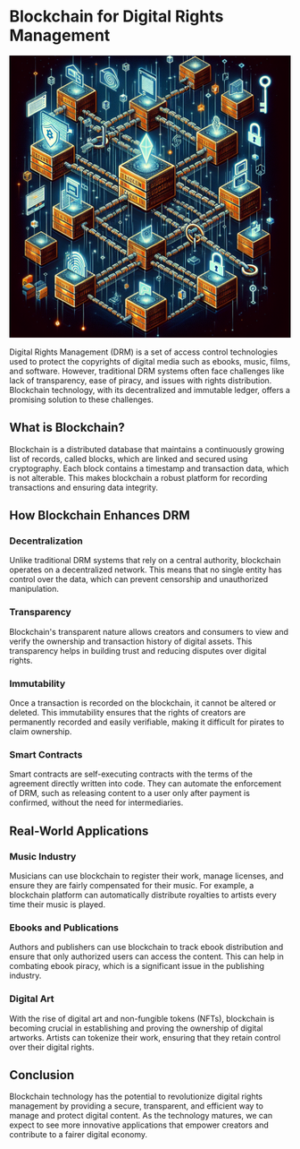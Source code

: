 # Blockchain for Digital Rights Management

![Blockchain and Digital Rights Management](https://raw.githubusercontent.com/Kanakjr/100-days-of-AI-Writing/main/images/Blockchain-for-Digital-Rights-Management.png)

Digital Rights Management (DRM) is a set of access control technologies used to protect the copyrights of digital media such as ebooks, music, films, and software. However, traditional DRM systems often face challenges like lack of transparency, ease of piracy, and issues with rights distribution. Blockchain technology, with its decentralized and immutable ledger, offers a promising solution to these challenges.

## What is Blockchain?

Blockchain is a distributed database that maintains a continuously growing list of records, called blocks, which are linked and secured using cryptography. Each block contains a timestamp and transaction data, which is not alterable. This makes blockchain a robust platform for recording transactions and ensuring data integrity.

## How Blockchain Enhances DRM

### Decentralization

Unlike traditional DRM systems that rely on a central authority, blockchain operates on a decentralized network. This means that no single entity has control over the data, which can prevent censorship and unauthorized manipulation.

### Transparency

Blockchain's transparent nature allows creators and consumers to view and verify the ownership and transaction history of digital assets. This transparency helps in building trust and reducing disputes over digital rights.

### Immutability

Once a transaction is recorded on the blockchain, it cannot be altered or deleted. This immutability ensures that the rights of creators are permanently recorded and easily verifiable, making it difficult for pirates to claim ownership.

### Smart Contracts

Smart contracts are self-executing contracts with the terms of the agreement directly written into code. They can automate the enforcement of DRM, such as releasing content to a user only after payment is confirmed, without the need for intermediaries.

## Real-World Applications

### Music Industry

Musicians can use blockchain to register their work, manage licenses, and ensure they are fairly compensated for their music. For example, a blockchain platform can automatically distribute royalties to artists every time their music is played.

### Ebooks and Publications

Authors and publishers can use blockchain to track ebook distribution and ensure that only authorized users can access the content. This can help in combating ebook piracy, which is a significant issue in the publishing industry.

### Digital Art

With the rise of digital art and non-fungible tokens (NFTs), blockchain is becoming crucial in establishing and proving the ownership of digital artworks. Artists can tokenize their work, ensuring that they retain control over their digital rights.

## Conclusion

Blockchain technology has the potential to revolutionize digital rights management by providing a secure, transparent, and efficient way to manage and protect digital content. As the technology matures, we can expect to see more innovative applications that empower creators and contribute to a fairer digital economy.

